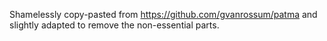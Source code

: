 Shamelessly copy-pasted from https://github.com/gvanrossum/patma and slightly adapted to remove the non-essential parts. 